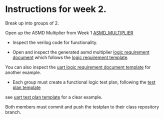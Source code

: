 # Instructions for week 2.

Break up into groups of 2.

Open up the ASMD Multiplier from Week 1 [ASMD_MULTIPLIER](../../asmd/src/asmd_multiplier_flat.v)


- Inspect the verilog code for functionality.

- Open and inspect the generated asmd multiplier [logic requirement document](../../asmd/docs/asmd_multiplier_logic_req.docx) which follows the  [logic requirement template](logic_req_template.docx).

You can also inspect the [uart logic requirement document template](../../uart/doc/uart_tx_rx_logic_req.docx) for another example. 

- Each group must create a functional logic test plan, following the [test plan template](test_plan_template.docx)

see [uart test plan template](../../uart/doc/uart_tx_rx_test_plan.docx) for a clear example.

Both members must commit and push the testplan to their class repository branch.